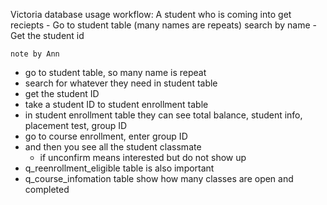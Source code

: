 Victoria database usage workflow: 
    A student who is coming into get reciepts
    - Go to student table (many names are repeats) search by name
    - Get the student id 

    note by Ann
- go to student table, so many name is repeat
- search for whatever they need in student table
- get the student ID
- take a student ID to student enrollment table
- in student enrollment table they can see total balance, student info, placement test, group ID
- go to course enrollment, enter group ID
- and then you see all the student classmate
    - if unconfirm means interested but do not show up
- q_reenrollment_eligible table is also important
- q_course_infomation table show how many classes are open and completed

